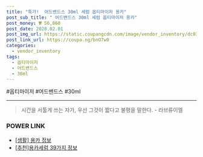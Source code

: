 ```yaml
--- 
title: "특가!  어드밴드스 30ml 세럼 옵티마이저 용카" 
post_sub_title: " 어드밴드스 30ml 세럼 옵티마이저 용카" 
post_money: ₩ 56,860 
post_date: 2020.02.01 
post_img_url: https://static.coupangcdn.com/image/vendor_inventory/dc01/75a86265e5f623038c525c60720b8995c21f847cea45fcfd113fbb32451b.jpg 
post_link_url: https://coupa.ng/bnO7w0 
categories: 
  - vendor_inventory 
tags: 
  - 옵티마이저 
  - 어드밴드스 
  - 30ml 
--- 
```

  #옵티마이저 #어드밴드스 #30ml 
<hr> 

> 시간을 서툴게 쓰는 자가, 우선 그것이 짧다고 불평을 말한다. - 라브류이엘 


### POWER LINK

* <a href="https://blog.naver.com/fash111/221767778205" target="_blank"> [생활] 용카 정보 </a>
* <a href="https://blog.naver.com/fasyy4321/221792387235" target="_blank">[추천]용카세럼 39가지 정보</a>
